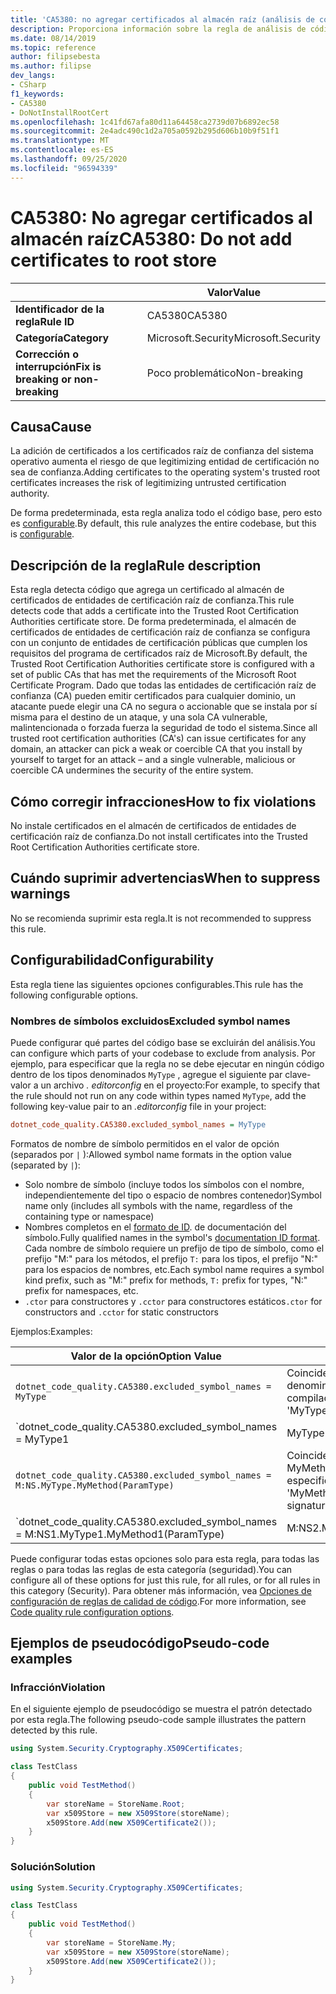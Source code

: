 ```yaml
---
title: 'CA5380: no agregar certificados al almacén raíz (análisis de código)'
description: Proporciona información sobre la regla de análisis de código CA5380, incluidas las causas, cómo corregir las infracciones y cuándo suprimirlas.
ms.date: 08/14/2019
ms.topic: reference
author: filipsebesta
ms.author: filipse
dev_langs:
- CSharp
f1_keywords:
- CA5380
- DoNotInstallRootCert
ms.openlocfilehash: 1c41fd67afa80d11a64458ca2739d07b6892ec58
ms.sourcegitcommit: 2e4adc490c1d2a705a0592b295d606b10b9f51f1
ms.translationtype: MT
ms.contentlocale: es-ES
ms.lasthandoff: 09/25/2020
ms.locfileid: "96594339"
---
```

# <a name="ca5380-do-not-add-certificates-to-root-store"></a><span data-ttu-id="13078-103">CA5380: No agregar certificados al almacén raíz</span><span class="sxs-lookup"><span data-stu-id="13078-103">CA5380: Do not add certificates to root store</span></span>

| | <span data-ttu-id="13078-104">Valor</span><span class="sxs-lookup"><span data-stu-id="13078-104">Value</span></span> |
|-|-|
| <span data-ttu-id="13078-105">**Identificador de la regla**</span><span class="sxs-lookup"><span data-stu-id="13078-105">**Rule ID**</span></span> |<span data-ttu-id="13078-106">CA5380</span><span class="sxs-lookup"><span data-stu-id="13078-106">CA5380</span></span>|
| <span data-ttu-id="13078-107">**Categoría**</span><span class="sxs-lookup"><span data-stu-id="13078-107">**Category**</span></span> |<span data-ttu-id="13078-108">Microsoft.Security</span><span class="sxs-lookup"><span data-stu-id="13078-108">Microsoft.Security</span></span>|
| <span data-ttu-id="13078-109">**Corrección o interrupción**</span><span class="sxs-lookup"><span data-stu-id="13078-109">**Fix is breaking or non-breaking**</span></span> |<span data-ttu-id="13078-110">Poco problemático</span><span class="sxs-lookup"><span data-stu-id="13078-110">Non-breaking</span></span>|

## <a name="cause"></a><span data-ttu-id="13078-111">Causa</span><span class="sxs-lookup"><span data-stu-id="13078-111">Cause</span></span>

<span data-ttu-id="13078-112">La adición de certificados a los certificados raíz de confianza del sistema operativo aumenta el riesgo de que legitimizing entidad de certificación no sea de confianza.</span><span class="sxs-lookup"><span data-stu-id="13078-112">Adding certificates to the operating system's trusted root certificates increases the risk of legitimizing untrusted certification authority.</span></span>

<span data-ttu-id="13078-113">De forma predeterminada, esta regla analiza todo el código base, pero esto es [configurable](#configurability).</span><span class="sxs-lookup"><span data-stu-id="13078-113">By default, this rule analyzes the entire codebase, but this is [configurable](#configurability).</span></span>

## <a name="rule-description"></a><span data-ttu-id="13078-114">Descripción de la regla</span><span class="sxs-lookup"><span data-stu-id="13078-114">Rule description</span></span>

<span data-ttu-id="13078-115">Esta regla detecta código que agrega un certificado al almacén de certificados de entidades de certificación raíz de confianza.</span><span class="sxs-lookup"><span data-stu-id="13078-115">This rule detects code that adds a certificate into the Trusted Root Certification Authorities certificate store.</span></span> <span data-ttu-id="13078-116">De forma predeterminada, el almacén de certificados de entidades de certificación raíz de confianza se configura con un conjunto de entidades de certificación públicas que cumplen los requisitos del programa de certificados raíz de Microsoft.</span><span class="sxs-lookup"><span data-stu-id="13078-116">By default, the Trusted Root Certification Authorities certificate store is configured with a set of public CAs that has met the requirements of the Microsoft Root Certificate Program.</span></span> <span data-ttu-id="13078-117">Dado que todas las entidades de certificación raíz de confianza (CA) pueden emitir certificados para cualquier dominio, un atacante puede elegir una CA no segura o accionable que se instala por sí misma para el destino de un ataque, y una sola CA vulnerable, malintencionada o forzada fuerza la seguridad de todo el sistema.</span><span class="sxs-lookup"><span data-stu-id="13078-117">Since all trusted root certification authorities (CA's) can issue certificates for any domain, an attacker can pick a weak or coercible CA that you install by yourself to target for an attack – and a single vulnerable, malicious or coercible CA undermines the security of the entire system.</span></span>

## <a name="how-to-fix-violations"></a><span data-ttu-id="13078-118">Cómo corregir infracciones</span><span class="sxs-lookup"><span data-stu-id="13078-118">How to fix violations</span></span>

<span data-ttu-id="13078-119">No instale certificados en el almacén de certificados de entidades de certificación raíz de confianza.</span><span class="sxs-lookup"><span data-stu-id="13078-119">Do not install certificates into the Trusted Root Certification Authorities certificate store.</span></span>

## <a name="when-to-suppress-warnings"></a><span data-ttu-id="13078-120">Cuándo suprimir advertencias</span><span class="sxs-lookup"><span data-stu-id="13078-120">When to suppress warnings</span></span>

<span data-ttu-id="13078-121">No se recomienda suprimir esta regla.</span><span class="sxs-lookup"><span data-stu-id="13078-121">It is not recommended to suppress this rule.</span></span>

## <a name="configurability"></a><span data-ttu-id="13078-122">Configurabilidad</span><span class="sxs-lookup"><span data-stu-id="13078-122">Configurability</span></span>

<span data-ttu-id="13078-123">Esta regla tiene las siguientes opciones configurables.</span><span class="sxs-lookup"><span data-stu-id="13078-123">This rule has the following configurable options.</span></span>

### <a name="excluded-symbol-names"></a><span data-ttu-id="13078-124">Nombres de símbolos excluidos</span><span class="sxs-lookup"><span data-stu-id="13078-124">Excluded symbol names</span></span>

<span data-ttu-id="13078-125">Puede configurar qué partes del código base se excluirán del análisis.</span><span class="sxs-lookup"><span data-stu-id="13078-125">You can configure which parts of your codebase to exclude from analysis.</span></span> <span data-ttu-id="13078-126">Por ejemplo, para especificar que la regla no se debe ejecutar en ningún código dentro de los tipos denominados `MyType` , agregue el siguiente par clave-valor a un archivo *. editorconfig* en el proyecto:</span><span class="sxs-lookup"><span data-stu-id="13078-126">For example, to specify that the rule should not run on any code within types named `MyType`, add the following key-value pair to an *.editorconfig* file in your project:</span></span>

```ini
dotnet_code_quality.CA5380.excluded_symbol_names = MyType
```

<span data-ttu-id="13078-127">Formatos de nombre de símbolo permitidos en el valor de opción (separados por `|` ):</span><span class="sxs-lookup"><span data-stu-id="13078-127">Allowed symbol name formats in the option value (separated by `|`):</span></span>

- <span data-ttu-id="13078-128">Solo nombre de símbolo (incluye todos los símbolos con el nombre, independientemente del tipo o espacio de nombres contenedor)</span><span class="sxs-lookup"><span data-stu-id="13078-128">Symbol name only (includes all symbols with the name, regardless of the containing type or namespace)</span></span>
- <span data-ttu-id="13078-129">Nombres completos en el [formato de ID](https://github.com/dotnet/csharplang/blob/master/spec/documentation-comments.md#id-string-format). de documentación del símbolo.</span><span class="sxs-lookup"><span data-stu-id="13078-129">Fully qualified names in the symbol's [documentation ID format](https://github.com/dotnet/csharplang/blob/master/spec/documentation-comments.md#id-string-format).</span></span> <span data-ttu-id="13078-130">Cada nombre de símbolo requiere un prefijo de tipo de símbolo, como el prefijo "M:" para los métodos, el prefijo `T:` para los tipos, el prefijo "N:" para los espacios de nombres, etc.</span><span class="sxs-lookup"><span data-stu-id="13078-130">Each symbol name requires a symbol kind prefix, such as "M:" prefix for methods, `T:` prefix for types, "N:" prefix for namespaces, etc.</span></span>
- <span data-ttu-id="13078-131">`.ctor` para constructores y `.cctor` para constructores estáticos</span><span class="sxs-lookup"><span data-stu-id="13078-131">`.ctor` for constructors and `.cctor` for static constructors</span></span>

<span data-ttu-id="13078-132">Ejemplos:</span><span class="sxs-lookup"><span data-stu-id="13078-132">Examples:</span></span>

| <span data-ttu-id="13078-133">Valor de la opción</span><span class="sxs-lookup"><span data-stu-id="13078-133">Option Value</span></span> | <span data-ttu-id="13078-134">Resumen</span><span class="sxs-lookup"><span data-stu-id="13078-134">Summary</span></span> |
| --- | --- |
|`dotnet_code_quality.CA5380.excluded_symbol_names = MyType` | <span data-ttu-id="13078-135">Coincide con todos los símbolos denominados ' altype ' en la compilación</span><span class="sxs-lookup"><span data-stu-id="13078-135">Matches all symbols named 'MyType' in the compilation</span></span>
|`dotnet_code_quality.CA5380.excluded_symbol_names = MyType1|MyType2` | <span data-ttu-id="13078-136">Coincide con todos los símbolos denominados ' MyType1 ' o ' MyType2 ' en la compilación</span><span class="sxs-lookup"><span data-stu-id="13078-136">Matches all symbols named either 'MyType1' or 'MyType2' in the compilation</span></span>
|`dotnet_code_quality.CA5380.excluded_symbol_names = M:NS.MyType.MyMethod(ParamType)` | <span data-ttu-id="13078-137">Coincide con el método específico ' MyMethod ' con la firma completa especificada</span><span class="sxs-lookup"><span data-stu-id="13078-137">Matches specific method 'MyMethod' with given fully qualified signature</span></span>
|`dotnet_code_quality.CA5380.excluded_symbol_names = M:NS1.MyType1.MyMethod1(ParamType)|M:NS2.MyType2.MyMethod2(ParamType)` | <span data-ttu-id="13078-138">Coincide con los métodos específicos ' MyMethod1 ' y ' MyMethod2 ' con la firma completa correspondiente</span><span class="sxs-lookup"><span data-stu-id="13078-138">Matches specific methods 'MyMethod1' and 'MyMethod2' with respective fully qualified signature</span></span>

<span data-ttu-id="13078-139">Puede configurar todas estas opciones solo para esta regla, para todas las reglas o para todas las reglas de esta categoría (seguridad).</span><span class="sxs-lookup"><span data-stu-id="13078-139">You can configure all of these options for just this rule, for all rules, or for all rules in this category (Security).</span></span> <span data-ttu-id="13078-140">Para obtener más información, vea [Opciones de configuración de reglas de calidad de código](../code-quality-rule-options.md).</span><span class="sxs-lookup"><span data-stu-id="13078-140">For more information, see [Code quality rule configuration options](../code-quality-rule-options.md).</span></span>

## <a name="pseudo-code-examples"></a><span data-ttu-id="13078-141">Ejemplos de pseudocódigo</span><span class="sxs-lookup"><span data-stu-id="13078-141">Pseudo-code examples</span></span>

### <a name="violation"></a><span data-ttu-id="13078-142">Infracción</span><span class="sxs-lookup"><span data-stu-id="13078-142">Violation</span></span>

<span data-ttu-id="13078-143">En el siguiente ejemplo de pseudocódigo se muestra el patrón detectado por esta regla.</span><span class="sxs-lookup"><span data-stu-id="13078-143">The following pseudo-code sample illustrates the pattern detected by this rule.</span></span>

```csharp
using System.Security.Cryptography.X509Certificates;

class TestClass
{
    public void TestMethod()
    {
        var storeName = StoreName.Root;
        var x509Store = new X509Store(storeName);
        x509Store.Add(new X509Certificate2());
    }
}
```

### <a name="solution"></a><span data-ttu-id="13078-144">Solución</span><span class="sxs-lookup"><span data-stu-id="13078-144">Solution</span></span>

```csharp
using System.Security.Cryptography.X509Certificates;

class TestClass
{
    public void TestMethod()
    {
        var storeName = StoreName.My;
        var x509Store = new X509Store(storeName);
        x509Store.Add(new X509Certificate2());
    }
}
```
